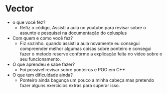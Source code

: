 # Vector

* o que você fez?
  * Refiz o código, Assisti a aula no youtube para revisar sobre o assunto e pesquisei na documentação do cplusplus 
* Com quem e como você fez?
  * Fiz sozinho. quando assisti a aula novamente eu consegui compreender melhor algumas coisas sobre ponteiro e consegui fazer o metodo
  reserve conforme a explicação feita no video sobre o seu funcionamento.
* O que aprendeu e sabe fazer?
  * Foi possivel revisar sobre ponteiros e POO em C++ 
* O que tem dificuldade ainda?
  * Ponteiro ainda bagunça um pouco a minha cabeça mas pretendo fazer alguns exercicios extras para superar isso.
